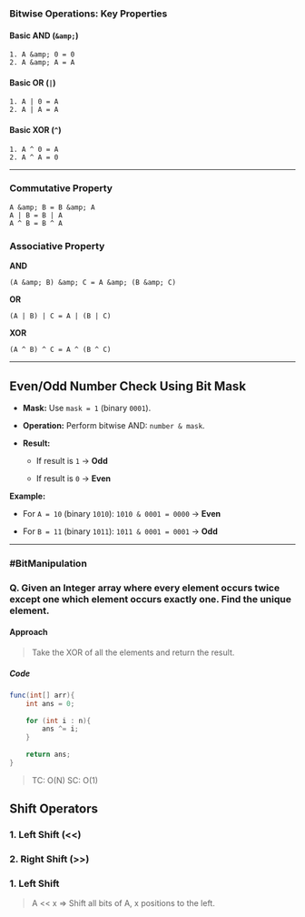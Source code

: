 ### Bitwise Operations: Key Properties
#### **Basic AND (`&amp;`)**
```  
1. A &amp; 0 = 0  
2. A &amp; A = A  
```
#### **Basic OR (`|`)**
```  
1. A | 0 = A  
2. A | A = A  
```
#### **Basic XOR (`^`)**
```  
1. A ^ 0 = A  
2. A ^ A = 0  
```

---
### **Commutative Property**
```  
A &amp; B = B &amp; A  
A | B = B | A  
A ^ B = B ^ A  
```
### **Associative Property**
**AND**
```  
(A &amp; B) &amp; C = A &amp; (B &amp; C)  
```

**OR**
```  
(A | B) | C = A | (B | C)  
```

**XOR**
```  
(A ^ B) ^ C = A ^ (B ^ C)  
```

---
## Even/Odd Number Check Using Bit Mask

- **Mask:** Use `mask = 1` (binary `0001`).
    
- **Operation:** Perform bitwise AND: `number & mask`.
    
- **Result:**
    
    - If result is `1` → **Odd**
        
    - If result is `0` → **Even**
        

**Example:**

- For `A = 10` (binary `1010`): `1010 & 0001 = 0000` → **Even**
    
- For `B = 11` (binary `1011`): `1011 & 0001 = 0001` → **Odd**
    

---
### #BitManipulation
### Q. Given an Integer array where every element occurs twice except one which element occurs exactly one. Find the unique element.

#### Approach 
>Take the XOR of all the elements and return the result.
##### Code
```java
func(int[] arr){
	int ans = 0;
	
	for (int i : n){
		ans ^= i;
	}
	
	return ans;
}
```

> TC: O(N)
> SC: O(1)

## Shift Operators

### 1. Left Shift (<<)
### 2. Right Shift (>>)


### 1. Left Shift
> A << x => Shift all bits of A, x positions to the left.

